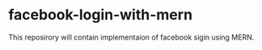 # facebook-login-with-mern
This reposirory will contain implementaion of facebook sigin using MERN.

